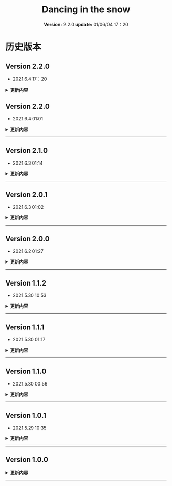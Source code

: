 

<center>

# Dancing in the snow
**Version:** 2.2.0
**update:** 01/06/04 17：20

</center>

# 历史版本

## Version 2.2.0

- 2021.6.4 17：20


<details>
  <summary><strong>更新内容</strong></summary>

- 取消'edit.css'的全部元素的溢出隐藏 —— 实测发现会禁用md编辑器的编辑
- 取消`#navigation`的溢出隐藏 —— 直接把下拉列表给隐藏了可还行
- 将nav栏的DS点击设为返回页面顶部
- 注册页面的雏形，还有一些校验状态没搞

</details>

## Version 2.2.0

- 2021.6.4 01:01

<details>
  <summary><strong>更新内容</strong></summary>

- `edit.html`页面
  - 调好css未设其他js和后端连接
  - 对顶部设有媒体查询
- `input`设置了对焦样式

</details>

---

## Version 2.1.0

- 2021.6.3 01:14

<details>
  <summary><strong>更新内容</strong></summary>

- 对文章页面的呈现文章部分添加了媒体查询
- edit页面雏形

</details>

---

## Version 2.0.1

- 2021.6.3 01:02

<details>
  <summary><strong>更新内容</strong></summary>

- 文章页面
  - 新增页头，包含视差滚动的背景、标题、作者
  - 动态添加文章内容详见`article.html`下的js部分
  - 勉强对页头部分设置了媒体查询
</details>

---

## Version 2.0.0

- 2021.6.2 01:27

<details>
  <summary><strong>更新内容</strong></summary>

- 主页样式
  - 添加了背景图片
  - 更改了一些容器的颜色
- `artilce.html`
  - 尝试从主页链接到文章页，并传递`article_id`参数
- simplemde
  - markdown编辑器
  - `simplemde-1.11.2.min.css`
  - `simplemde-1.11.2.min.js`
- markdown渲染
  - `parser.js`
</details>

---


## Version 1.1.2 
- 2021.5.30 10:53

<details>
  <summary><strong>更新内容</strong></summary>

- 课程设计书`book.html`
</details>

----

## Version 1.1.1

- 2021.5.30 01:17

<details>
  <summary><strong>更新内容</strong></summary>

- `preview.css`
  - 将`#preview`的`margin-top`改为`padding`，使得锚点跳转时不遮盖
- `style.css`
  - 修改了导航栏左边logo的鼠标悬浮区域
</details>

----

## Version 1.1.0

- 2021.5.30 00:56

<details>
  <summary><strong>更新内容</strong></summary>

- 中间主体呈现文章摘要
  - 图片大小设为父级的80%等比缩放
  - 修改了`#preview`的`margin-top`，使得离导航狼更远一些
- 页面中的平滑滚动
  - 引入插件`smooth-scroll.js`，并在`scroll.js`中对其进行初始化，实现页面内的锚点跳转为滚动方式
- 导航栏
  - 导航狼的列表里姑且先放了登录注册等字和图标
</details>

----

## Version 1.0.1

- 2021.5.29 10:35

<details>
  <summary><strong>更新内容</strong></summary>

- 中间主体呈现文章摘要
  - 改掉原先的左右浮动，改用栅格系统
  - 大屏幕坐图右文，小屏幕上图下文
  - <font color="red">出现的问题的，图片部分的悬浮效果，悬浮范围不稳定</font>
</details>

----

## Version 1.0.0

<details>
  <summary><strong>更新内容</strong></summary>

- 主页封面
  - 基本算是完工，左边栏为作品信息，右边栏是一张背景
  - 载入时有一个加载的动画，然后真个屏幕显示封面
  - 很多内容采用了`wow`和`animate`的入场动效
- 顶部导航栏
  - 暂时只有一个logo返回页面顶部
- 中间主体呈现文章摘要
  - 只做了个样子
  - 图片悬浮效果
  - 摘要还不知道怎么处理，暂时设定文字区域溢出隐藏
- 页脚
  - 信息一栏和版权一栏
  - 基本算是完工，不再大改
- 页面上尝试了滚动视差的图片，还在试验阶段

</details>

----
